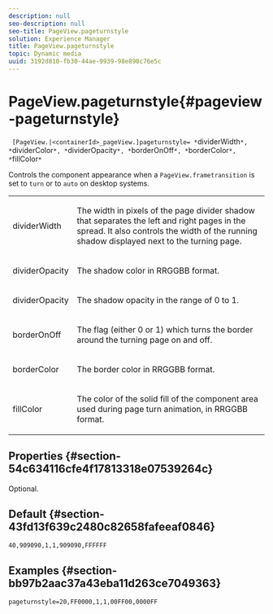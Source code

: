 ```yaml
---
description: null
seo-description: null
seo-title: PageView.pageturnstyle
solution: Experience Manager
title: PageView.pageturnstyle
topic: Dynamic media
uuid: 3192d810-fb30-44ae-9939-98e890c76e5c
---
```


# PageView.pageturnstyle{#pageview-pageturnstyle}

` [PageView.|<containerId>_pageView.]pageturnstyle= *`dividerWidth`*, *`dividerColor`*, *`dividerOpacity`*, *`borderOnOff`*, *`borderColor`*, *`fillColor`*`

Controls the component appearance when a `PageView.frametransition` is set to `turn` or to `auto` on desktop systems.

<table id="table_A8CDA1AE2680402A99BCD5DD371B225F"> 
 <tbody> 
  <tr> 
   <td colname="col1"> <p> <span class="codeph"><span class="varname"> dividerWidth</span></span> </p> </td> 
   <td colname="col2"> <p> The width in pixels of the page divider shadow that separates the left and right pages in the spread. It also controls the width of the running shadow displayed next to the turning page. </p> </td> 
  </tr> 
  <tr> 
   <td colname="col1"> <p><span class="codeph"><span class="varname"> dividerOpacity</span></span> </p> </td> 
   <td colname="col2"> <p> The shadow color in RRGGBB format. </p> </td> 
  </tr> 
  <tr> 
   <td colname="col1"> <p><span class="codeph"><span class="varname"> dividerOpacity</span></span> </p> </td> 
   <td colname="col2"> <p>The shadow opacity in the range of <span class="codeph"> 0</span> to <span class="codeph"> 1</span>. </p> </td> 
  </tr> 
  <tr> 
   <td colname="col1"> <p><span class="codeph"><span class="varname"> borderOnOff</span></span> </p> </td> 
   <td colname="col2"> <p> The flag (either <span class="codeph"> 0</span> or <span class="codeph"> 1</span>) which turns the border around the turning page on and off. </p> </td> 
  </tr> 
  <tr> 
   <td colname="col1"> <p><span class="codeph"><span class="varname"> borderColor</span></span> </p> </td> 
   <td colname="col2"> <p> The border color in RRGGBB format. </p> </td> 
  </tr> 
  <tr> 
   <td colname="col1"> <p><span class="codeph"><span class="varname"> fillColor</span></span> </p> </td> 
   <td colname="col2"> <p> The color of the solid fill of the component area used during page turn animation, in RRGGBB format. </p> </td> 
  </tr> 
 </tbody> 
</table>

## Properties {#section-54c634116cfe4f17813318e07539264c}

Optional.

## Default {#section-43fd13f639c2480c82658fafeeaf0846}

`40,909090,1,1,909090,FFFFFF`

## Examples {#section-bb97b2aac37a43eba11d263ce7049363}

`pageturnstyle=20,FF0000,1,1,00FF00,0000FF` 
